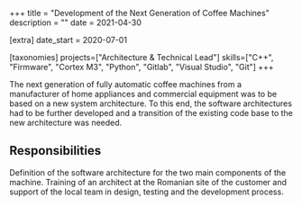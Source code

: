 +++
title = "Development of the Next Generation of Coffee Machines"
description = ""
date = 2021-04-30

[extra]
date_start = 2020-07-01

[taxonomies]
projects=["Architecture & Technical Lead"]
skills=["C++", "Firmware", "Cortex M3", "Python", "Gitlab", "Visual Studio", "Git"]
+++

The next generation of fully automatic coffee machines from a manufacturer of home appliances and commercial equipment was to be based on a new system architecture. To this end, the software architectures had to be further developed and a transition of the existing code base to the new architecture was needed.

## Responsibilities
Definition of the software architecture for the two
main components of the machine. Training of an architect at the Romanian site of the customer and support of the local team in design, testing and the development process.